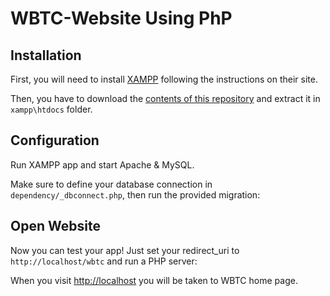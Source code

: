 WBTC-Website Using PhP
==============




Installation
------------
First, you will need to install [XAMPP](https://www.apachefriends.org/index.html) following the instructions on their site.

Then, you have to download the [contents of this repository](https://github.com/TiendaNube/sample-php-app/archive/master.zip) and extract it in `xampp\htdocs` folder.

Configuration
-------------

Run XAMPP app and start Apache & MySQL.

Make sure to define your database connection in `dependency/_dbconnect.php`, then run the provided migration:

Open Website
-------------

Now you can test your app! Just set your redirect_uri to `http://localhost/wbtc` and run a PHP server:

When you visit [http://localhost](http://localhost) you will be taken to WBTC home page.

